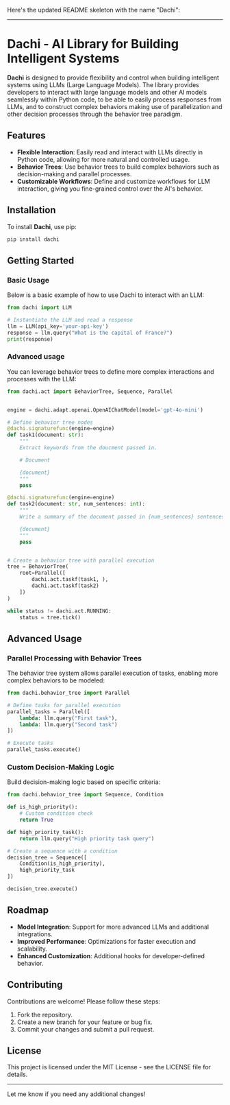 Here's the updated README skeleton with the name "Dachi":

---

# Dachi - AI Library for Building Intelligent Systems

**Dachi** is designed to provide flexibility and control when building intelligent systems using LLMs (Large Language Models). The library provides developers to interact with large language models and other AI models seamlessly within Python code, to be able to easily process responses from LLMs, and to construct complex behaviors making use of parallelization and other decision processes through the behavior tree paradigm.

## Features

- **Flexible Interaction**: Easily read and interact with LLMs directly in Python code, allowing for more natural and controlled usage.
- **Behavior Trees**: Use behavior trees to build complex behaviors such as decision-making and parallel processes.
- **Customizable Workflows**: Define and customize workflows for LLM interaction, giving you fine-grained control over the AI's behavior.

## Installation

To install **Dachi**, use pip:

```bash
pip install dachi
```

## Getting Started

### Basic Usage

Below is a basic example of how to use Dachi to interact with an LLM:

```python
from dachi import LLM

# Instantiate the LLM and read a response
llm = LLM(api_key='your-api-key')
response = llm.query("What is the capital of France?")
print(response)
```

### Advanced usage

You can leverage behavior trees to define more complex interactions and processes with the LLM:

```python
from dachi.act import BehaviorTree, Sequence, Parallel


engine = dachi.adapt.openai.OpenAIChatModel(model='gpt-4o-mini')

# Define behavior tree nodes
@dachi.signaturefunc(engine=engine)
def task1(document: str):
    """
    Extract keywords from the doucment passed in.

    # Document

    {document}
    """
    pass

@dachi.signaturefunc(engine=engine)
def task2(document: str, num_sentences: int):
    """
    Write a summary of the document passed in {num_sentences} sentences

    {document}
    """
    pass


# Create a behavior tree with parallel execution
tree = BehaviorTree(
    root=Parallel([
        dachi.act.taskf(task1, ), 
        dachi.act.taskf(task2)
    ])
)

while status != dachi.act.RUNNING:
    status = tree.tick()
```

## Advanced Usage

### Parallel Processing with Behavior Trees

The behavior tree system allows parallel execution of tasks, enabling more complex behaviors to be modeled:

```python
from dachi.behavior_tree import Parallel

# Define tasks for parallel execution
parallel_tasks = Parallel([
    lambda: llm.query("First task"),
    lambda: llm.query("Second task")
])

# Execute tasks
parallel_tasks.execute()
```

### Custom Decision-Making Logic

Build decision-making logic based on specific criteria:

```python
from dachi.behavior_tree import Sequence, Condition

def is_high_priority():
    # Custom condition check
    return True

def high_priority_task():
    return llm.query("High priority task query")

# Create a sequence with a condition
decision_tree = Sequence([
    Condition(is_high_priority),
    high_priority_task
])

decision_tree.execute()
```

## Roadmap

- **Model Integration**: Support for more advanced LLMs and additional integrations.
- **Improved Performance**: Optimizations for faster execution and scalability.
- **Enhanced Customization**: Additional hooks for developer-defined behavior.

## Contributing

Contributions are welcome! Please follow these steps:

1. Fork the repository.
2. Create a new branch for your feature or bug fix.
3. Commit your changes and submit a pull request.

## License

This project is licensed under the MIT License - see the LICENSE file for details.

---

Let me know if you need any additional changes!